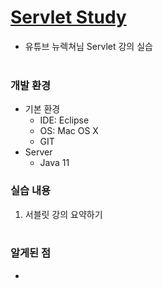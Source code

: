 # [Servlet Study](https://www.youtube.com/watch?v=drCj2k50j_k&list=PLq8wAnVUcTFVOtENMsujSgtv2TOsMy8zd)
- 유튜브 뉴렉쳐님 Servlet 강의 실습
  <br><br>
  
### 개발 환경
- 기본 환경
    - IDE: Eclipse
    - OS: Mac OS X
    - GIT
- Server
    - Java 11

### 실습 내용 
1. 서블릿 강의 요약하기 
   <br><br>

### 알게된 점
- 
